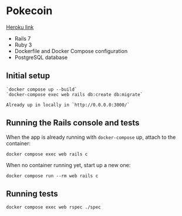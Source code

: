 # Pokecoin

[Heroku link](https://lit-lake-90935.herokuapp.com/)

- Rails 7
- Ruby 3
- Dockerfile and Docker Compose configuration
- PostgreSQL database

## Initial setup

```
`docker compose up --build`
`docker-compose exec web rails db:create db:migrate`

Already up in locally in `http://0.0.0.0:3000/`
```

## Running the Rails console and tests

When the app is already running with `docker-compose` up, attach to the container:

```
docker compose exec web rails c
```

When no container running yet, start up a new one:

```
docker compose run --rm web rails c
```

## Running tests

```
docker compose exec web rspec ./spec
```
